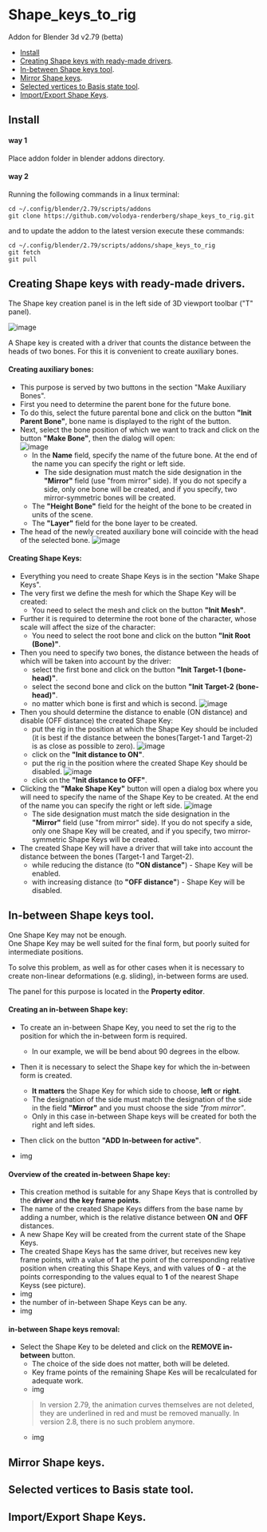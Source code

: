 # Shape_keys_to_rig
Addon for Blender 3d v2.79 (betta)

- [Install](#install)
- [Сreating Shape keys with ready-made drivers](#сreating-shape-keys-with-ready-made-drivers).
- [In-between Shape keys tool](#in-between-shape-keys-tool).
- [Mirror Shape keys](#mirror-shape-keys).
- [Selected vertices to Basis state tool](#selected-vertices-to-basis-state-tool).
- [Import/Export Shape Keys](#importexport-shape-keys).

## Install

#### way 1

Place addon folder in blender addons directory.

#### way 2
Running the following commands in a linux terminal:
```
cd ~/.config/blender/2.79/scripts/addons
git clone https://github.com/volodya-renderberg/shape_keys_to_rig.git
```
and to update the addon to the latest version execute these commands:
```
cd ~/.config/blender/2.79/scripts/addons/shape_keys_to_rig
git fetch
git pull
```

## Сreating Shape keys with ready-made drivers.

The Shape key creation panel is in the left side of 3D viewport toolbar ("T" panel).

![image](https://user-images.githubusercontent.com/22092835/58975072-bb7b2a00-87cc-11e9-86eb-336791d23f20.png) <br/>

A Shape key is created with a driver that counts the distance between the heads of two bones. For this it is convenient to create auxiliary bones.
#### Сreating auxiliary bones:
- This purpose is served by two buttons in the section "Make Auxiliary Bones".<br/>
- First you need to determine the parent bone for the future bone.<br/>
- To do this, select the future parental bone and click on the button **"Init Parent Bone"**, bone name is displayed to the right of the button.<br/>
- Next, select the bone position of which we want to track and click on the button **"Make Bone"**, then the dialog will open:<br/>
![image](https://user-images.githubusercontent.com/22092835/58979196-254c0180-87d6-11e9-8011-d1401e199235.png)<br/>
  - In the **Name** field, specify the name of the future bone. At the end of the name you can specify the right or left side.
    - The side designation must match the side designation in the **"Mirror"** field (use "from mirror" side). If you do not specify a side, only one bone will be created, and if you specify, two mirror-symmetric bones will be created.<br/>
  - The **"Height Bone"** field for the height of the bone to be created in units of the scene.<br/>
  - The **"Layer"** field for the bone layer to be created.<br/>
- The head of the newly created auxiliary bone will coincide with the head of the selected bone.
![image](https://user-images.githubusercontent.com/22092835/59151560-ec15ca80-8a3d-11e9-93ac-d527f710272c.png)
#### Сreating Shape Keys:
- Everything you need to create Shape Keys is in the section "Make Shape Keys".
- The very first we define the mesh for which the Shape Key will be created:
  - You need to select the mesh and click on the button **"Init Mesh"**.
- Further it is required to determine the root bone of the character, whose scale will affect the size of the character:
  - You need to select the root bone and click on the button **"Init Root (Bone)"**.
- Then you need to specify two bones, the distance between the heads of which will be taken into account by the driver:
  - select the first bone and click on the button **"Init Target-1 (bone-head)"**.
  - select the second bone and click on the button **"Init Target-2 (bone-head)"**.
  - no matter which bone is first and which is second.
![image](https://user-images.githubusercontent.com/22092835/59177121-bec33c80-8b63-11e9-9804-ed7d0520c7e8.png)
- Then you should determine the distance to enable (ON distance) and disable (OFF distance) the created Shape Key:
  - put the rig in the position at which the Shape Key should be included (it is best if the distance between the bones(Target-1 and Target-2) is as close as possible to zero).
  ![image](https://user-images.githubusercontent.com/22092835/59181156-58441b80-8b6f-11e9-9800-321ffeb1a9ab.png)
  - click on the **"Init distance to ON"**.
  - put the rig in the position where the created Shape Key should be disabled.
  ![image](https://user-images.githubusercontent.com/22092835/59181219-86296000-8b6f-11e9-8d33-444b7753e7dd.png)
  - click on the **"Init distance to OFF"**.
- Clicking the **"Make Shape Key"** button will open a dialog box where you will need to specify the name of the Shape Key to be created. At the end of the name you can specify the right or left side.
![image](https://user-images.githubusercontent.com/22092835/59181543-444ce980-8b70-11e9-8368-131c3f8f9e72.png)
  - The side designation must match the side designation in the **"Mirror"** field (use "from mirror" side). If you do not specify a side, only one Shape Key will be created, and if you specify, two mirror-symmetric Shape Keys will be created.
- The created Shape Key will have a driver that will take into account the distance between the bones (Target-1 and Target-2).
  - while reducing the distance (to **"ON distance"**) - Shape Key will be enabled.
  - with increasing distance (to **"OFF distance"**) - Shape Key will be disabled.

## In-between Shape keys tool.

One Shape Key may not be enough.<br/>
One Shape Key may be well suited for the final form, but poorly suited for intermediate positions.

To solve this problem, as well as for other cases when it is necessary to create non-linear deformations (e.g. sliding), in-between forms are used.

The panel for this purpose is located in the **Property editor**.

#### Creating an in-between Shape key:

- To create an in-between Shape Key, you need to set the rig to the position for which the in-between form is required.
  - In our example, we will be bend about 90 degrees in the elbow.

- Then it is necessary to select the Shape key for which the in-between form is created.
  - **It matters** the Shape Key for which side to choose, **left** or **right**.
  - The designation of the side must match the designation of the side in the field **"Mirror"** and you must choose the side _"from mirror"_.
  - Only in this case in-between Shape keys will be created for both the right and left sides.

- Then click on the button **"ADD In-between for active"**.
- img

#### Overview of the created in-between Shape key:

- This creation method is suitable for any Shape Keys that is controlled by the **driver** and **the key frame points**.
- The name of the created Shape Keys differs from the base name by adding a number, which is the relative distance between **ON** and **OFF** distances.
- A new Shape Key will be created from the current state of the Shape Keys.
- The created Shape Keys has the same driver, but receives new key frame points, with a value of **1** at the point of the corresponding relative position when creating this Shape Keys, and with values of **0** - at the points corresponding to the values equal to **1** of the nearest Shape Keyss (see picture).
- img
- the number of in-between Shape Keys can be any.
- img

#### in-between Shape keys removal:

- Select the Shape Key to be deleted and click on the **REMOVE in-between** button.
  - The choice of the side does not matter, both will be deleted.
  - Key frame points of the remaining Shape Kes will be recalculated for adequate work.
  - img
  > In version 2.79, the animation curves themselves are not deleted, they are underlined in red and must be removed manually. In version 2.8, there is no such problem anymore.
  - img

## Mirror Shape keys.

## Selected vertices to Basis state tool.

## Import/Export Shape Keys.
